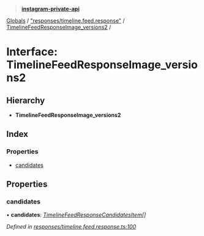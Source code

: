 > **[instagram-private-api](../README.md)**

[Globals](../README.md) / ["responses/timeline.feed.response"](../modules/_responses_timeline_feed_response_.md) / [TimelineFeedResponseImage_versions2](_responses_timeline_feed_response_.timelinefeedresponseimage_versions2.md) /

# Interface: TimelineFeedResponseImage_versions2

## Hierarchy

* **TimelineFeedResponseImage_versions2**

## Index

### Properties

* [candidates](_responses_timeline_feed_response_.timelinefeedresponseimage_versions2.md#candidates)

## Properties

###  candidates

• **candidates**: *[TimelineFeedResponseCandidatesItem](_responses_timeline_feed_response_.timelinefeedresponsecandidatesitem.md)[]*

*Defined in [responses/timeline.feed.response.ts:100](https://github.com/dilame/instagram-private-api/blob/e9c516c/src/responses/timeline.feed.response.ts#L100)*